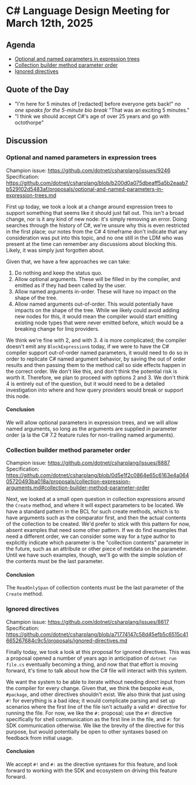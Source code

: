 # C# Language Design Meeting for March 12th, 2025

## Agenda

- [Optional and named parameters in expression trees](#optional-and-named-parameters-in-expression-trees)
- [Collection builder method parameter order](#collection-builder-method-parameter-order)
- [Ignored directives](#ignored-directives)

## Quote of the Day

- "I'm here for 5 minutes of [redacted] before everyone gets back!" _no one speaks for the 5-minute bio break_ "That was an exciting 5 minutes."
- "I think we should accept C#'s age of over 25 years and go with octothorpe"

## Discussion

### Optional and named parameters in expression trees

Champion issue: https://github.com/dotnet/csharplang/issues/9246  
Specification: https://github.com/dotnet/csharplang/blob/b200d0a075dbeaff5a5b2eaab7b529102d5483af/proposals/optional-and-named-parameters-in-expression-trees.md

First up today, we took a look at a change around expression trees to support something that seems like it should just fall out. This isn't
a broad change, nor is it any kind of new node: it's simply removing an error. Doing searches through the history of C#, we're unsure why
this is even restricted in the first place; our notes from the C# 4 timeframe don't indicate that any consideration was put into this
topic, and no one still in the LDM who was present at the time can remember any discussions about blocking this. Likely, it was simply
just forgotten about.

Given that, we have a few approaches we can take:

1. Do nothing and keep the status quo.
2. Allow optional arguments. These will be filled in by the compiler, and emitted as if they had been called by the user.
3. Allow named arguments in-order. These will have no impact on the shape of the tree.
4. Allow named arguments out-of-order. This would potentially have impacts on the shape of the tree. While we likely could avoid adding
   new nodes for this, it would mean the compiler would start emitting existing node types that were never emitted before, which would
   be a breaking change for linq providers.

We think we're fine with 2, and with 3. 4 is more complicated; the compiler doesn't emit any `BlockExpression`s today, if we were to
have the C# compiler support out-of-order named parameters, it would need to do so in order to replicate C# named argument behavior, by
saving the out of order results and then passing them to the method call so side effects happen in the correct order. We don't like this,
and don't think the potential risk is worth it. Therefore, we plan to proceed with options 2 and 3. We don't think 4 is entirely out of
the question, but it would need to be a detailed investigation into where and how query providers would break or support this node.

#### Conclusion

We will allow optional parameters in expression trees, and we will allow named arguments, so long as the arguments are supplied in
parameter order (a la the C# 7.2 feature rules for non-trailing named arguments).

### Collection builder method parameter order

Champion issue: https://github.com/dotnet/csharplang/issues/8887  
Specification: https://github.com/dotnet/csharplang/blob/0d5e1f2c0864e65c6163e4a06405720493ba018a/proposals/collection-expression-arguments.md#collection-builder-method-parameter-order

Next, we looked at a small open question in collection expressions around the `Create` method, and where it will expect parameters to be
located. We have a standard pattern in the BCL for such create methods, which is to have arguments such as the comparator first, and then
the actual contents of the collection to be created. We'd prefer to stick with this pattern for now, absent examples that need some other
pattern. If we do find examples that need a different order, we can consider some way for a type author to explicitly indicate which
parameter is the "collection contents" parameter in the future, such as an attribute or other piece of metdata on the parameter. Until we
have such examples, though, we'll go with the simple solution of the contents must be the last parameter.

#### Conclusion

The `ReadOnlySpan` of collection contents must be the last parameter of the `Create` method.

### Ignored directives

Champion issue: https://github.com/dotnet/csharplang/issues/8617  
Specification: https://github.com/dotnet/csharplang/blob/a71774147c58d45efb5c6515c41665267684c9c5/proposals/ignored-directives.md

Finally today, we took a look at this proposal for ignored directives. This was a proposal opened a number of years ago in anticipation
of `dotnet run file.cs` eventually becoming a thing, and now that that effort is moving forward, it's time to talk about how the C# file
will interact with this system.

We want the system to be able to iterate without needing direct input from the compiler for every change. Given that, we think the bespoke
`#sdk`, `#package`, and other directives shouldn't exist. We also think that just using `#!` for everything is a bad idea; it would
complicate parsing and set up scenarios where the first line of the file isn't actually a valid `#!` directive for running the file.
For now, we like the `#:` proposal; use the `#!` directive specifically for shell communication as the first line in the file, and `#:`
for SDK communication otherwise. We like the brevity of the directive for this purpose, but would potentially be open to other syntaxes
based on feedback from initial usage.

#### Conclusion

We accept `#!` and `#:` as the directive syntaxes for this feature, and look forward to working with the SDK and ecosystem on driving this
feature forward.
